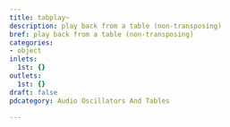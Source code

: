 ```yaml
---
title: tabplay~
description: play back from a table (non-transposing)
bref: play back from a table (non-transposing)
categories:
- object
inlets:
  1st: {}
outlets:
  1st: {}
draft: false
pdcategory: Audio Oscillators And Tables

---
```


